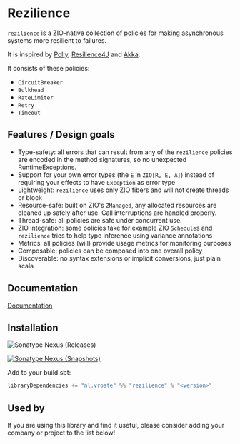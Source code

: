 # Rezilience

`rezilience` is a ZIO-native collection of policies for making asynchronous systems more resilient to failures.

It is inspired by [Polly](https://github.com/App-vNext/Polly), [Resilience4J](https://github.com/resilience4j/resilience4j) and [Akka](https://doc.akka.io/docs/akka/current/common/circuitbreaker.html).

It consists of these policies:

* `CircuitBreaker`
* `Bulkhead`
* `RateLimiter`
* `Retry`
* `Timeout`

## Features / Design goals
* Type-safety: all errors that can result from any of the `rezilience` policies are encoded in the method signatures, so no unexpected RuntimeExceptions.
* Support for your own error types (the `E` in `ZIO[R, E, A]`) instead of requiring your effects to have `Exception` as error type
* Lightweight: `rezilience` uses only ZIO fibers and will not create threads or block
* Resource-safe: built on ZIO's `ZManaged`, any allocated resources are cleaned up safely after use. Call interruptions are handled properly.
* Thread-safe: all policies are safe under concurrent use.
* ZIO integration: some policies take for example ZIO `Schedule`s and `rezilience` tries to help type inference using variance annotations
* Metrics: all policies (will) provide usage metrics for monitoring purposes
* Composable: policies can be composed into one overall policy
* Discoverable: no syntax extensions or implicit conversions, just plain scala 

## Documentation
[Documentation](https://svroonland.github.io/rezilience)

## Installation

![Sonatype Nexus (Releases)](https://img.shields.io/nexus/r/nl.vroste/rezilience_2.13?nexusVersion=3&server=https%3A%2F%2Fnexus.pentaho.org)

[![Sonatype Nexus (Snapshots)](https://img.shields.io/nexus/s/nl.vroste/rezilience_2.13?server=https%3A%2F%2Foss.sonatype.org)](https://oss.sonatype.org/content/repositories/snapshots/nl/vroste/rezilience_2.13/)

Add to your build.sbt:

```scala
libraryDependencies += "nl.vroste" %% "rezilience" % "<version>"
```

## Used by

If you are using this library and find it useful, please consider adding your company or project to the list below!
